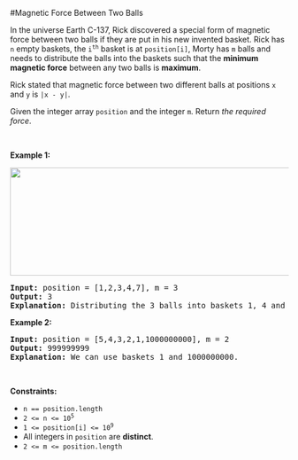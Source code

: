 #Magnetic Force Between Two Balls
<p>In the universe Earth C-137, Rick discovered a special form of magnetic force between two balls if they are put in his new invented basket. Rick has <code>n</code> empty baskets, the <code>i<sup>th</sup></code> basket is at <code>position[i]</code>, Morty has <code>m</code> balls and needs to distribute the balls into the baskets such that the <strong>minimum magnetic force</strong> between any two balls is <strong>maximum</strong>.</p>
<p>Rick stated that magnetic force between two different balls at positions <code>x</code> and <code>y</code> is <code>|x - y|</code>.</p>
<p>Given the integer array <code>position</code> and the integer <code>m</code>. Return <em>the required force</em>.</p>
<p> </p>
<p><strong class="example">Example 1:</strong></p>
<img alt="" src="https://assets.leetcode.com/uploads/2020/08/11/q3v1.jpg" style="width:562px;height:195px"/>
<pre><strong>Input:</strong> position = [1,2,3,4,7], m = 3
<strong>Output:</strong> 3
<strong>Explanation:</strong> Distributing the 3 balls into baskets 1, 4 and 7 will make the magnetic force between ball pairs [3, 3, 6]. The minimum magnetic force is 3. We cannot achieve a larger minimum magnetic force than 3.
</pre>
<p><strong class="example">Example 2:</strong></p>
<pre><strong>Input:</strong> position = [5,4,3,2,1,1000000000], m = 2
<strong>Output:</strong> 999999999
<strong>Explanation:</strong> We can use baskets 1 and 1000000000.
</pre>
<p> </p>
<p><strong>Constraints:</strong></p>
<ul>
<li><code>n == position.length</code></li>
<li><code>2 &lt;= n &lt;= 10<sup>5</sup></code></li>
<li><code>1 &lt;= position[i] &lt;= 10<sup>9</sup></code></li>
<li>All integers in <code>position</code> are <strong>distinct</strong>.</li>
<li><code>2 &lt;= m &lt;= position.length</code></li>
</ul>
